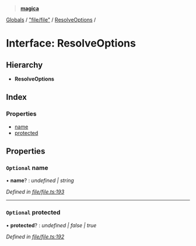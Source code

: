 > **[magica](../README.md)**

[Globals](../README.md) / ["file/file"](../modules/_file_file_.md) / [ResolveOptions](_file_file_.resolveoptions.md) /

# Interface: ResolveOptions

## Hierarchy

* **ResolveOptions**

## Index

### Properties

* [name](_file_file_.resolveoptions.md#optional-name)
* [protected](_file_file_.resolveoptions.md#optional-protected)

## Properties

### `Optional` name

• **name**? : *undefined | string*

*Defined in [file/file.ts:193](https://github.com/cancerberoSgx/magica/blob/c182367/src/file/file.ts#L193)*

___

### `Optional` protected

• **protected**? : *undefined | false | true*

*Defined in [file/file.ts:192](https://github.com/cancerberoSgx/magica/blob/c182367/src/file/file.ts#L192)*
